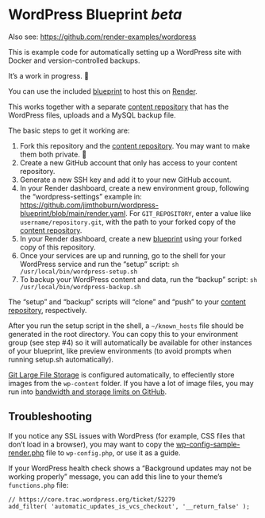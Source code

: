 # WordPress Blueprint _beta_

Also see: https://github.com/render-examples/wordpress

This is example code for automatically setting up a WordPress site with Docker and version-controlled backups.

It’s a work in progress. 🚧

You can use the included [blueprint](https://render.com/docs/infrastructure-as-code) to host this on [Render](https://render.com/).

This works together with a separate [content repository](https://github.com/jimthoburn/wordpress-content-example) that has the WordPress files, uploads and a MySQL backup file.

The basic steps to get it working are:

1. Fork this repository and the [content repository](https://github.com/jimthoburn/wordpress-content-example). You may want to make them both private. 🔐
2. Create a new GitHub account that only has access to your content repository.
3. Generate a new SSH key and add it to your new GitHub account.
4. In your Render dashboard, create a new environment group, following the “wordpress-settings” example in: https://github.com/jimthoburn/wordpress-blueprint/blob/main/render.yaml. For `GIT_REPOSITORY`, enter a value like `username/repository.git`, with the path to your forked copy of the [content repository](https://github.com/jimthoburn/wordpress-content-example).
5. In your Render dashboard, create a new [blueprint](https://render.com/docs/infrastructure-as-code) using your forked copy of this repository.
6. Once your services are up and running, go to the shell for your WordPress service and run the “setup” script: `sh /usr/local/bin/wordpress-setup.sh`
7. To backup your WordPress content and data, run the “backup” script: `sh /usr/local/bin/wordpress-backup.sh`

The “setup” and “backup” scripts will “clone” and “push” to your [content repository](https://github.com/jimthoburn/wordpress-content-example), respectively.

After you run the setup script in the shell, a `~/known_hosts` file should be generated in the root directory. You can copy this to your environment group (see step #4) so it will automatically be available for other instances of your blueprint, like preview environments (to avoid prompts when running setup.sh automatically).

[Git Large File Storage](https://git-lfs.github.com/) is configured automatically, to effeciently store images from the `wp-content` folder. If you have a lot of image files, you may run into [bandwidth and storage limits on GitHub](https://docs.github.com/en/repositories/working-with-files/managing-large-files/about-storage-and-bandwidth-usage).

## Troubleshooting

If you notice any SSL issues with WordPress (for example, CSS files that don’t load in a browser), you may want to copy the [wp-config-sample-render.php](https://github.com/jimthoburn/wordpress-content-example/blob/main/html/wp-config-sample-render.php) file to `wp-config.php`, or use it as a guide.

If your WordPress health check shows a “Background updates may not be working properly” message, you can add this line to your theme’s `functions.php` file:
```
// https://core.trac.wordpress.org/ticket/52279
add_filter( 'automatic_updates_is_vcs_checkout', '__return_false' );
```
